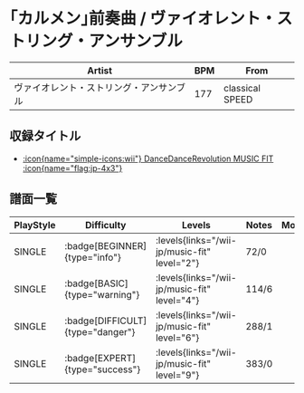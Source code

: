 # ｢カルメン｣前奏曲 / ヴァイオレント・ストリング・アンサンブル

|Artist|BPM|From|
|------|---|----|
|ヴァイオレント・ストリング・アンサンブル|177|classical SPEED|

## 収録タイトル

- [:icon{name="simple-icons:wii"} DanceDanceRevolution MUSIC FIT :icon{name="flag:jp-4x3"}](/wii-jp/music-fit)

## 譜面一覧

|PlayStyle|Difficulty|Levels|Notes|Movie|
|---------|----------|------|-----|-----|
|SINGLE| :badge[BEGINNER]{type="info"}| :levels{links="/wii-jp/music-fit" level="2"}|72/0||
|SINGLE| :badge[BASIC]{type="warning"}| :levels{links="/wii-jp/music-fit" level="4"}|114/6||
|SINGLE| :badge[DIFFICULT]{type="danger"}| :levels{links="/wii-jp/music-fit" level="6"}|288/1||
|SINGLE| :badge[EXPERT]{type="success"}| :levels{links="/wii-jp/music-fit" level="9"}|383/0||
